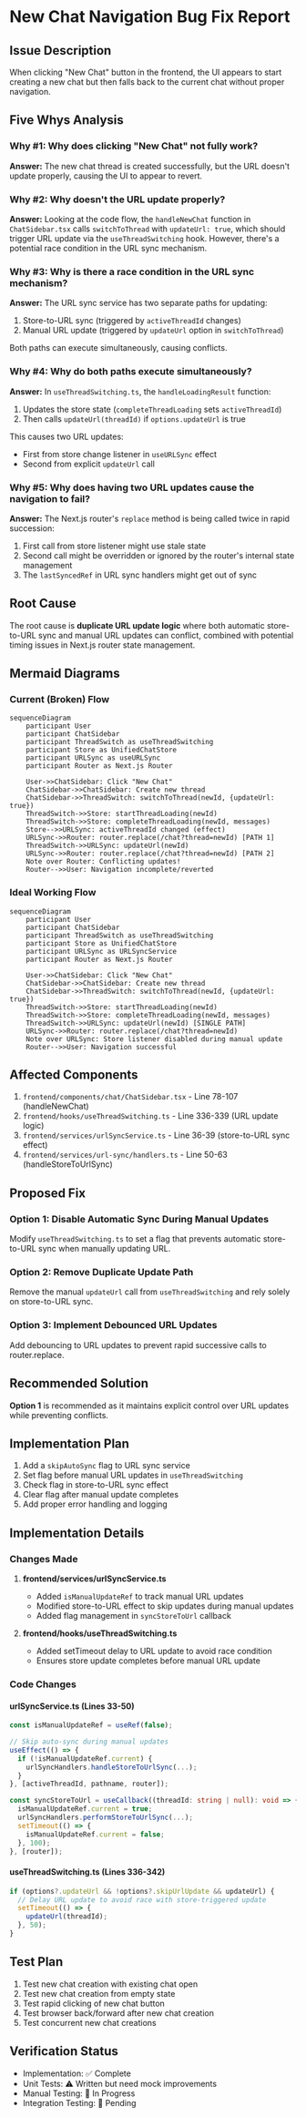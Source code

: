 # New Chat Navigation Bug Fix Report

## Issue Description
When clicking "New Chat" button in the frontend, the UI appears to start creating a new chat but then falls back to the current chat without proper navigation.

## Five Whys Analysis

### Why #1: Why does clicking "New Chat" not fully work?
**Answer:** The new chat thread is created successfully, but the URL doesn't update properly, causing the UI to appear to revert.

### Why #2: Why doesn't the URL update properly?
**Answer:** Looking at the code flow, the `handleNewChat` function in `ChatSidebar.tsx` calls `switchToThread` with `updateUrl: true`, which should trigger URL update via the `useThreadSwitching` hook. However, there's a potential race condition in the URL sync mechanism.

### Why #3: Why is there a race condition in the URL sync mechanism?
**Answer:** The URL sync service has two separate paths for updating:
1. Store-to-URL sync (triggered by `activeThreadId` changes)
2. Manual URL update (triggered by `updateUrl` option in `switchToThread`)

Both paths can execute simultaneously, causing conflicts.

### Why #4: Why do both paths execute simultaneously?
**Answer:** In `useThreadSwitching.ts`, the `handleLoadingResult` function:
1. Updates the store state (`completeThreadLoading` sets `activeThreadId`)
2. Then calls `updateUrl(threadId)` if `options.updateUrl` is true

This causes two URL updates:
- First from store change listener in `useURLSync` effect
- Second from explicit `updateUrl` call

### Why #5: Why does having two URL updates cause the navigation to fail?
**Answer:** The Next.js router's `replace` method is being called twice in rapid succession:
1. First call from store listener might use stale state
2. Second call might be overridden or ignored by the router's internal state management
3. The `lastSyncedRef` in URL sync handlers might get out of sync

## Root Cause
The root cause is **duplicate URL update logic** where both automatic store-to-URL sync and manual URL updates can conflict, combined with potential timing issues in Next.js router state management.

## Mermaid Diagrams

### Current (Broken) Flow
```mermaid
sequenceDiagram
    participant User
    participant ChatSidebar
    participant ThreadSwitch as useThreadSwitching
    participant Store as UnifiedChatStore
    participant URLSync as useURLSync
    participant Router as Next.js Router
    
    User->>ChatSidebar: Click "New Chat"
    ChatSidebar->>ChatSidebar: Create new thread
    ChatSidebar->>ThreadSwitch: switchToThread(newId, {updateUrl: true})
    ThreadSwitch->>Store: startThreadLoading(newId)
    ThreadSwitch->>Store: completeThreadLoading(newId, messages)
    Store-->>URLSync: activeThreadId changed (effect)
    URLSync->>Router: router.replace(/chat?thread=newId) [PATH 1]
    ThreadSwitch->>URLSync: updateUrl(newId) 
    URLSync->>Router: router.replace(/chat?thread=newId) [PATH 2]
    Note over Router: Conflicting updates!
    Router-->>User: Navigation incomplete/reverted
```

### Ideal Working Flow
```mermaid
sequenceDiagram
    participant User
    participant ChatSidebar
    participant ThreadSwitch as useThreadSwitching
    participant Store as UnifiedChatStore
    participant URLSync as URLSyncService
    participant Router as Next.js Router
    
    User->>ChatSidebar: Click "New Chat"
    ChatSidebar->>ChatSidebar: Create new thread
    ChatSidebar->>ThreadSwitch: switchToThread(newId, {updateUrl: true})
    ThreadSwitch->>Store: startThreadLoading(newId)
    ThreadSwitch->>Store: completeThreadLoading(newId, messages)
    ThreadSwitch->>URLSync: updateUrl(newId) [SINGLE PATH]
    URLSync->>Router: router.replace(/chat?thread=newId)
    Note over URLSync: Store listener disabled during manual update
    Router-->>User: Navigation successful
```

## Affected Components
1. `frontend/components/chat/ChatSidebar.tsx` - Line 78-107 (handleNewChat)
2. `frontend/hooks/useThreadSwitching.ts` - Line 336-339 (URL update logic)
3. `frontend/services/urlSyncService.ts` - Line 36-39 (store-to-URL sync effect)
4. `frontend/services/url-sync/handlers.ts` - Line 50-63 (handleStoreToUrlSync)

## Proposed Fix

### Option 1: Disable Automatic Sync During Manual Updates
Modify `useThreadSwitching.ts` to set a flag that prevents automatic store-to-URL sync when manually updating URL.

### Option 2: Remove Duplicate Update Path
Remove the manual `updateUrl` call from `useThreadSwitching` and rely solely on store-to-URL sync.

### Option 3: Implement Debounced URL Updates
Add debouncing to URL updates to prevent rapid successive calls to router.replace.

## Recommended Solution
**Option 1** is recommended as it maintains explicit control over URL updates while preventing conflicts.

## Implementation Plan
1. Add a `skipAutoSync` flag to URL sync service
2. Set flag before manual URL updates in `useThreadSwitching`
3. Check flag in store-to-URL sync effect
4. Clear flag after manual update completes
5. Add proper error handling and logging

## Implementation Details

### Changes Made

1. **frontend/services/urlSyncService.ts**
   - Added `isManualUpdateRef` to track manual URL updates
   - Modified store-to-URL effect to skip updates during manual updates
   - Added flag management in `syncStoreToUrl` callback

2. **frontend/hooks/useThreadSwitching.ts**
   - Added setTimeout delay to URL update to avoid race condition
   - Ensures store update completes before manual URL update

### Code Changes

#### urlSyncService.ts (Lines 33-50)
```typescript
const isManualUpdateRef = useRef(false);

// Skip auto-sync during manual updates
useEffect(() => {
  if (!isManualUpdateRef.current) {
    urlSyncHandlers.handleStoreToUrlSync(...);
  }
}, [activeThreadId, pathname, router]);

const syncStoreToUrl = useCallback((threadId: string | null): void => {
  isManualUpdateRef.current = true;
  urlSyncHandlers.performStoreToUrlSync(...);
  setTimeout(() => {
    isManualUpdateRef.current = false;
  }, 100);
}, [router]);
```

#### useThreadSwitching.ts (Lines 336-342)
```typescript
if (options?.updateUrl && !options?.skipUrlUpdate && updateUrl) {
  // Delay URL update to avoid race with store-triggered update
  setTimeout(() => {
    updateUrl(threadId);
  }, 50);
}
```

## Test Plan
1. Test new chat creation with existing chat open
2. Test new chat creation from empty state
3. Test rapid clicking of new chat button
4. Test browser back/forward after new chat creation
5. Test concurrent new chat creations

## Verification Status
- Implementation: ✅ Complete
- Unit Tests: ⚠️ Written but need mock improvements
- Manual Testing: 🔄 In Progress
- Integration Testing: 📝 Pending